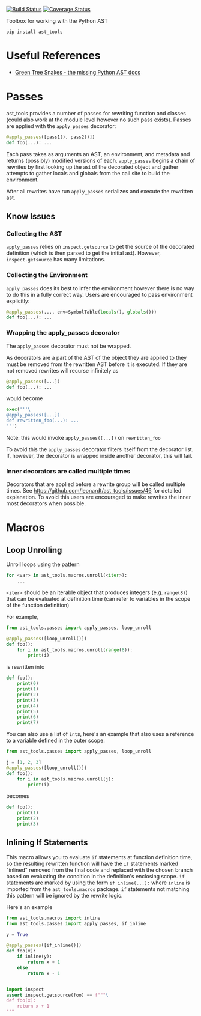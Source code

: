 [![Build Status](https://travis-ci.com/leonardt/ast_tools.svg?branch=master)](https://travis-ci.com/leonardt/ast_tools)
[![Coverage Status](https://coveralls.io/repos/github/leonardt/ast_tools/badge.svg?branch=master)](https://coveralls.io/github/leonardt/ast_tools?branch=master)

Toolbox for working with the Python AST

```
pip install ast_tools
```

# Useful References
* [Green Tree Snakes - the missing Python AST docs](https://greentreesnakes.readthedocs.io/)


# Passes
ast_tools provides a number of passes for rewriting function and classes (could
also work at the module level however no such pass exists). Passes are
applied with the `apply_passes` decorator:

```python
@apply_passes([pass1(), pass2()])
def foo(...): ...
```
Each pass takes as arguments an AST, an environment, and metadata and
returns (possibly) modified versions of each.
`apply_passes` begins a chain of rewrites by first looking
up the ast of the decorated object and gather attempts to gather locals
and globals from the call site to build the environment.

After all rewrites have run `apply_passes` serializes and
execute the rewritten ast.

## Know Issues
### Collecting the AST
`apply_passes` relies on `inspect.getsource` to get the
source of the decorated definition (which is then parsed to get the initial ast).
However, `inspect.getsource` has many limitations.

### Collecting the Environment
`apply_passes` does its best to infer the environment
however there is no way to do this in a fully correct way.  Users are
encouraged to pass environment explicitly:
```python
@apply_passes(..., env=SymbolTable(locals(), globals()))
def foo(...): ...
```

### Wrapping the apply_passes decorator
The `apply_passes` decorator must not be wrapped.

As decorators are a part of the AST of the object they are applied to
they must be removed from the rewritten AST before it is executed.  If they
are not removed rewrites will recurse infinitely as

```python
@apply_passes([...])
def foo(...): ...
```

would become

```python
exec('''\
@apply_passes([...])
def rewritten_foo(...): ...
''')
```
Note: this would invoke `apply_passes([...])` on `rewritten_foo`

To avoid this the `apply_passes` decorator filters itself from the decorator list.  If, however,
the decorator is wrapped inside another decorator, this will fail.

### Inner decorators are called multiple times

Decorators that are applied before a rewrite group will be called multiple times.
See https://github.com/leonardt/ast_tools/issues/46 for detailed explanation.
To avoid this users are encouraged to make rewrites the inner most decorators
when possible.

# Macros
## Loop Unrolling
Unroll loops using the pattern
```python
for <var> in ast_tools.macros.unroll(<iter>):
    ...
```

`<iter>` should be an iterable object that produces integers (e.g. `range(8)`)
that can be evaluated at definition time (can refer to variables in the scope
of the function definition)

For example,
```python
from ast_tools.passes import apply_passes, loop_unroll

@apply_passes([loop_unroll()])
def foo():
    for i in ast_tools.macros.unroll(range(8)):
        print(i)
```
is rewritten into
```python
def foo():
    print(0)
    print(1)
    print(2)
    print(3)
    print(4)
    print(5)
    print(6)
    print(7)
```

You can also use a list of `int`s, here's an example that also uses a reference
to a variable defined in the outer scope:
```python
from ast_tools.passes import apply_passes, loop_unroll

j = [1, 2, 3]
@apply_passes([loop_unroll()])
def foo():
    for i in ast_tools.macros.unroll(j):
        print(i)
```
becomes
```python
def foo():
    print(1)
    print(2)
    print(3)
```

## Inlining If Statements
This macro allows you to evaluate `if` statements at function definition time,
so the resulting rewritten function will have the `if` statements marked
"inlined" removed from the final code and replaced with the chosen branch based
on evaluating the condition in the definition's enclosing scope.  `if`
statements are marked by using the form `if inline(...):` where `inline` is
imported from the `ast_tools.macros` package.  `if` statements not matching
this pattern will be ignored by the rewrite logic.

Here's an example
```python
from ast_tools.macros import inline
from ast_tools.passes import apply_passes, if_inline

y = True

@apply_passes([if_inline()])
def foo(x):
    if inline(y):
        return x + 1
    else:
        return x - 1


import inspect
assert inspect.getsource(foo) == f"""\
def foo(x):
    return x + 1
"""
```
